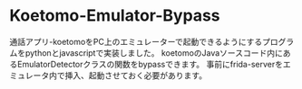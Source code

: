 # Koetomo-Emulator-Bypass
通話アプリ-koetomoをPC上のエミュレーターで起動できるようにするプログラムをpythonとjavascriptで実装しました。
koetomoのJavaソースコード内にあるEmulatorDetectorクラスの関数をbypassできます。
事前にfrida-serverをエミュレータ内で挿入、起動させておく必要があります。
